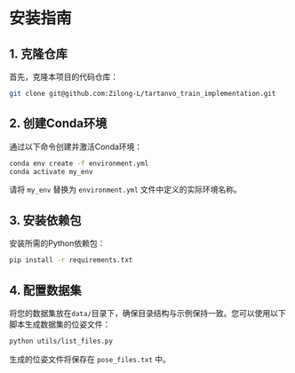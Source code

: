 # 安装指南

## 1. 克隆仓库

首先，克隆本项目的代码仓库：

```bash
git clone git@github.com:Zilong-L/tartanvo_train_implementation.git
```

## 2. 创建Conda环境

通过以下命令创建并激活Conda环境：

```bash
conda env create -f environment.yml
conda activate my_env
```

请将 `my_env` 替换为 `environment.yml` 文件中定义的实际环境名称。

## 3. 安装依赖包

安装所需的Python依赖包：

```bash
pip install -r requirements.txt
```

## 4. 配置数据集

将您的数据集放在`data/`目录下，确保目录结构与示例保持一致。您可以使用以下脚本生成数据集的位姿文件：

```bash
python utils/list_files.py
```

生成的位姿文件将保存在 `pose_files.txt` 中。
